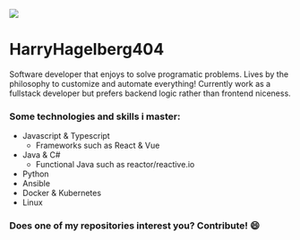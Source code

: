 ![](hhttps://github.com/HarryHagelberg404/HarryHagelberg404/404.gif)

# HarryHagelberg404

Software developer that enjoys to solve programatic problems. Lives by the philosophy to customize and automate everything! Currently work as a fullstack developer but prefers backend logic rather than frontend niceness.

### Some technologies and skills i master:
- Javascript & Typescript
    * Frameworks such as React & Vue
- Java & C#
    * Functional Java such as reactor/reactive.io
- Python
- Ansible
- Docker & Kubernetes
- Linux

### Does one of my repositories interest you? Contribute! 😄
<!--
**HarryHagelberg404/HarryHagelberg404** is a ✨ _special_ ✨ repository because its `README.md` (this file) appears on your GitHub profile.

Here are some ideas to get you started:

- 🔭 I’m currently working on ...
- 🌱 I’m currently learning ...
- 👯 I’m looking to collaborate on ...
- 🤔 I’m looking for help with ...
- 💬 Ask me about ...
- 📫 How to reach me: ...
- 😄 Pronouns: ...
- ⚡ Fun fact: ...
-->
